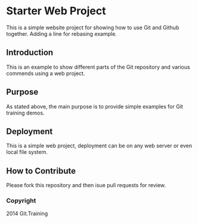 # Starter Web Project

This is a simple website project for
showing how to use Git and Github together.
Adding a line for rebasing example.

## Introduction

This is an example to show different parts of the Git repository 
and various commends using a web project.

## Purpose

As stated above, the main purpose is to provide
simple examples for Git training demos.

## Deployment

This is a simple web project, deployment 
can be on any web server or even local
file system.


## How to Contribute

Please fork this repository and then isue pull requests for 
review.

### Copyright

2014 Git.Training